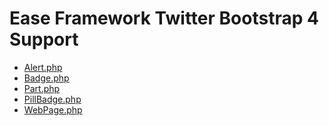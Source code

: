Ease Framework Twitter Bootstrap 4 Support
==========================================

 * [Alert.php](src/Ease/TWB4/Alert.php)                                                                                                                                                                                                                       
 * [Badge.php](src/Ease/TWB4/Badge.php)                                                                                                                                                                                                                       
 * [Part.php](src/Ease/TWB4/Part.php)                                                                                                                                                                                                                        
 * [PillBadge.php](src/Ease/TWB4/PillBadge.php)                                                                                                                                                                                                                   
 * [WebPage.php](src/Ease/TWB4/WebPage.php)  

